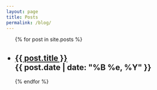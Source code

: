 ```yaml
---
layout: page
title: Posts
permalink: /blog/
---
```


<div class="posts">
  <ul>
  {% for post in site.posts %}
    <article class="post">
      <h2>
        <li>
          <a href="{{ site.baseurl }}{{ post.url }}">{{ post.title }}</a>
          <div class="post-date">{{ post.date | date: "%B %e, %Y" }}</div>
        </li>
      </h2>
    </article>
    {% endfor %}
  </ul>
</div>
